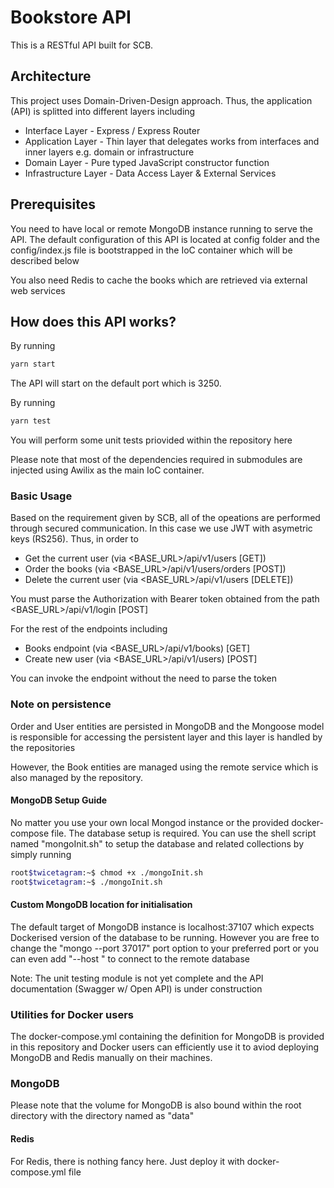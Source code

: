 # Bookstore API
This is a RESTful API built for SCB.

## Architecture
This project uses Domain-Driven-Design approach. Thus, the application (API) is splitted into different layers including

- Interface Layer - Express / Express Router
- Application Layer - Thin layer that delegates works from interfaces and inner layers e.g. domain or infrastructure
- Domain Layer - Pure typed JavaScript constructor function
- Infrastructure Layer - Data Access Layer & External Services

## Prerequisites
You need to have local or remote MongoDB instance running to serve the API. The
default configuration of this API is located at config folder and the config/index.js
file is bootstrapped in the IoC container which will be described below

You also need Redis to cache the books which are retrieved via external web services

## How does this API works?
By running

```bash
yarn start
```

The API will start on the default port which is 3250.

By running

```bash
yarn test
```

You will perform some unit tests priovided within the repository here

Please note that most of the dependencies required in submodules are injected using Awilix as the main IoC container.

### Basic Usage
Based on the requirement given by SCB, all of the opeations are performed through secured communication. In this case we use
JWT with asymetric keys (RS256). Thus, in order to

- Get the current user (via <BASE_URL>/api/v1/users [GET])
- Order the books (via <BASE_URL>/api/v1/users/orders [POST])
- Delete the current user (via <BASE_URL>/api/v1/users [DELETE])

You must parse the Authorization with Bearer token obtained from the path <BASE_URL>/api/v1/login [POST]

For the rest of the endpoints including

- Books endpoint (via <BASE_URL>/api/v1/books) [GET]
- Create new user (via <BASE_URL>/api/v1/users) [POST]

You can invoke the endpoint without the need to parse the token

### Note on persistence
Order and User entities are persisted in MongoDB and the Mongoose model is responsible for accessing the persistent layer and this layer is handled by the repositories

However, the Book entities are managed using the remote service which is also managed by the repository.

#### MongoDB Setup Guide
No matter you use your own local Mongod instance or the provided docker-compose file. The database setup is required.
You can use the shell script named "mongoInit.sh" to setup the database and related collections by simply running

```bash
root$twicetagram:~$ chmod +x ./mongoInit.sh
root$twicetagram:~$ ./mongoInit.sh
```

#### Custom MongoDB location for initialisation
The default target of MongoDB instance is localhost:37107 which expects Dockerised version of the database to be running. However
you are free to change the "mongo --port 37017" port option to your preferred port or you can even add "--host <URL>" to connect to
the remote database

Note: The unit testing module is not yet complete and the API documentation (Swagger w/ Open API) is under construction

### Utilities for Docker users
The docker-compose.yml containing the definition for MongoDB is provided in this repository and Docker users can efficiently use it to aviod deploying MongoDB and Redis manually on their machines.

### MongoDB
Please note that the volume for MongoDB is also bound within the root directory with the directory named as "data"

#### Redis
For Redis, there is nothing fancy here. Just deploy it with docker-compose.yml file